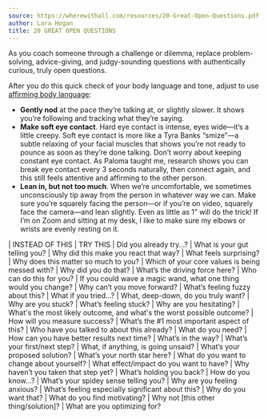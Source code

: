 ```yaml
---
source: https://wherewithall.com/resources/20-Great-Open-Questions.pdf
author: Lara Hogan
title: 20 GREAT OPEN QUESTIONS
---
```


As you coach someone through a challenge or dilemma, replace problem-solving,
advice-giving, and judgy-sounding questions with authentically curious, truly
open questions.

After you do this quick check of your body language and tone, adjust to use
[affirming body
language](https://larahogan.me/blog/managers-when-teammate-shares-grief/#mirror-their-energy-use-affirming-body-language):
- **Gently nod** at the pace they’re talking at, or slightly slower. It shows
  you’re following and tracking what they’re saying.
- **Make soft eye contact**. Hard eye contact is intense, eyes wide—it’s a
  little creepy. Soft eye contact is more like a Tyra Banks “smize”—a subtle
  relaxing of your facial muscles that shows you’re not ready to pounce as soon
  as they’re done talking. Don’t worry about keeping constant eye contact. As
  Paloma taught me, research shows you can break eye contact every 3 seconds
  naturally, then connect again, and this still feels attentive and affirming
  to the other person.
- **Lean in, but not too much**. When we’re uncomfortable, we sometimes
  unconsciously tip away from the person in whatever way we can. Make sure
  you’re squarely facing the person—or if you’re on video, squarely face the
  camera—and lean slightly. Even as little as 1” will do the trick! If I’m on
  Zoom and sitting at my desk, I like to make sure my elbows or wrists are
  evenly resting on it.

| INSTEAD OF THIS                            | TRY THIS
| Did you already try...?                    | What is your gut telling you?
| Why did this make you react that way?      | What feels surprising?
| Why does this matter so much to you?       | Which of your core values is being messed with?
| Why did you do that?                       | What’s the driving force here?
| Who can do this for you?                   | If you could wave a magic wand, what one thing would you change?
| Why can’t you move forward?                | What’s feeling fuzzy about this?
| What if you tried...?                      | What, deep-down, do you truly want?
| Why are you stuck?                         | What’s feeling stuck?
| Why are you hesitating?                    | What's the most likely outcome, and what's the worst possible outcome?
| How will you measure success?              | What’s the #1 most important aspect of this?
| Who have you talked to about this already? | What do you need?
| How can you have better results next time? | What’s in the way?
| What’s your first/next step?               | What, if anything, is going unsaid?
| What’s your proposed solution?             | What’s your north star here?
| What do you want to change about yourself? | What effect/impact do you want to have?
| Why haven’t you taken that step yet?       | What’s holding you back?
| How do you know...?                        | What’s your spidey sense telling you?
| Why are you feeling anxious?               | What’s feeling especially significant about this?
| Why do you want that?                      | What do you find motivating?
| Why not [this other thing/solution]?       | What are you optimizing for?

